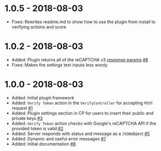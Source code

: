 # 1.0.5 - 2018-08-03

- Fixes: Rewrites readme.md to show how to use the plugin from install to verifying actions and score

# 1.0.2 - 2018-08-03

- Added: Plugin returns all of the reCAPTCHA v3 [response params](https://developers.google.com/recaptcha/docs/v3#score) [#8](https://gitlab.com/blendcraft/craft-recaptcha/issues/8)
- Fixes: Makes the settings text inputs less wordy

# 1.0.0 - 2018-08-03

- Added: Initial plugin framework
- Added: `Verify Token` action in the `VerifyController` for accepting `POST` request [#1](https://gitlab.com/blendcraft/craft-recaptcha/issues/1)
- Added: Plugin settings section in CP for users to insert their public and private keys [#3](https://gitlab.com/blendcraft/craft-recaptcha/issues/3)
- Added: `Verify Token` action checks with Google's reCAPTCHA API if the provided token is valid [#2](https://gitlab.com/blendcraft/craft-recaptcha/issues/2)
- Added: Server responds with status and message as a `JSON`object [#5](https://gitlab.com/blendcraft/craft-recaptcha/issues/5)
- Added: Dynamic and useful error messages [#7](https://gitlab.com/blendcraft/craft-recaptcha/issues/7)
- Added: Initial documentation [#8](https://gitlab.com/blendcraft/craft-recaptcha/issues/8)
